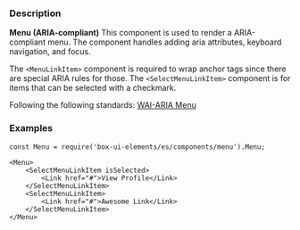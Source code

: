 ### Description

**Menu (ARIA-compliant)**
This component is used to render a ARIA-compliant menu.
The component handles adding aria attributes, keyboard navigation, and focus.

The `<MenuLinkItem>` component is required to wrap anchor tags since there are special ARIA rules for those.
The `<SelectMenuLinkItem>` component is for items that can be selected with a checkmark.

Following the following standards: [WAI-ARIA Menu](https://www.w3.org/TR/wai-aria-1.1/#menu)

### Examples

```
const Menu = require('box-ui-elements/es/components/menu').Menu;

<Menu>
    <SelectMenuLinkItem isSelected>
        <Link href="#">View Profile</Link>
    </SelectMenuLinkItem>
    <SelectMenuLinkItem>
        <Link href="#">Awesome Link</Link>
    </SelectMenuLinkItem>
</Menu>
```
